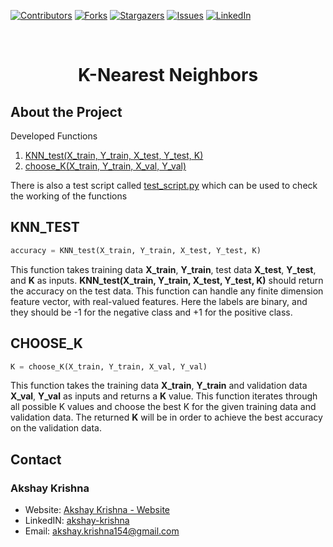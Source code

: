 [![Contributors][contributors-shield]][contributors-url]
[![Forks][forks-shield]][forks-url]
[![Stargazers][stars-shield]][stars-url]
[![Issues][issues-shield]][issues-url]
[![LinkedIn][linkedin-shield]][linkedin-url]


<br />
<p align="center">
<h1 align="center">K-Nearest Neighbors</h1>
</p>


## About the Project
Developed Functions
1. [KNN_test(X_train, Y_train, X_test, Y_test, K)](knn_test)
2. [choose_K(X_train, Y_train, X_val, Y_val)](choose_k)

There is also a test script called [test_script.py][test_script] which can be used to check the working of the functions

## KNN_TEST

```python
accuracy = KNN_test(X_train, Y_train, X_test, Y_test, K)
```

This function takes training data **X_train**, **Y_train**, test data **X_test**, **Y_test**, and **K** as inputs. **KNN_test(X_train, Y_train, X_test, Y_test, K)** should return the accuracy on the test data. This function can handle any finite dimension feature vector, with real-valued features. Here the labels are binary, and they should be -1 for the negative class and +1 for the positive class.


## CHOOSE_K

```python
K = choose_K(X_train, Y_train, X_val, Y_val)
```

This function takes the training data **X_train**, **Y_train** and validation data **X_val**, **Y_val** as inputs and returns a **K** value. This function iterates through all possible K values and choose the best K for the given training data and validation data. The returned **K** will be in order to achieve the best accuracy on the validation data.


## Contact

### Akshay Krishna

-  Website: [Akshay Krishna - Website](https://about.me/akrishna/)
-  LinkedIN: [akshay-krishna](https://www.linkedin.com/in/akshay-krishna-ak)
-  Email: [akshay.krishna154@gmail.com](mailto:akshay.krishna154@gmail.com)

[contributors-shield]: https://img.shields.io/github/contributors/saberzuko/MachineLearningAlgorithms.svg?style=flat-square
[contributors-url]: https://github.com/saberzuko/MachineLearningAlgorithms/graphs/contributors
[forks-shield]: https://img.shields.io/github/forks/saberzuko/MachineLearningAlgorithms.svg?style=flat-square
[forks-url]: https://github.com/saberzuko/MachineLearningAlgorithms/network/members
[stars-shield]: https://img.shields.io/github/stars/saberzuko/MachineLearningAlgorithms.svg?style=flat-square
[stars-url]: https://github.com/saberzuko/MachineLearningAlgorithms/stargazers
[issues-shield]: https://img.shields.io/github/issues/saberzuko/MachineLearningAlgorithms.svg?style=flat-square
[issues-url]: https://github.com/saberzuko/MachineLearningAlgorithms/issues
[linkedin-shield]: https://img.shields.io/badge/-LinkedIn-black.svg?style=flat-square&logo=linkedin&colorB=555
[linkedin-url]: https://linkedin.com/in/akshay-krishna-ak/
[test_script]: https://github.com/saberzuko/MachineLearningAlgorithms/blob/master/KNearestNeighbors/test_script.py
